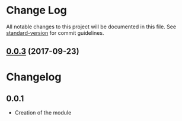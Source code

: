 # Change Log

All notable changes to this project will be documented in this file. See [standard-version](https://github.com/conventional-changelog/standard-version) for commit guidelines.

<a name="0.0.3"></a>
## [0.0.3](https://github.com/julientant/nuxtjs-dotenv-module/compare/v0.0.2...v0.0.3) (2017-09-23)



# Changelog

## 0.0.1
- Creation of the module